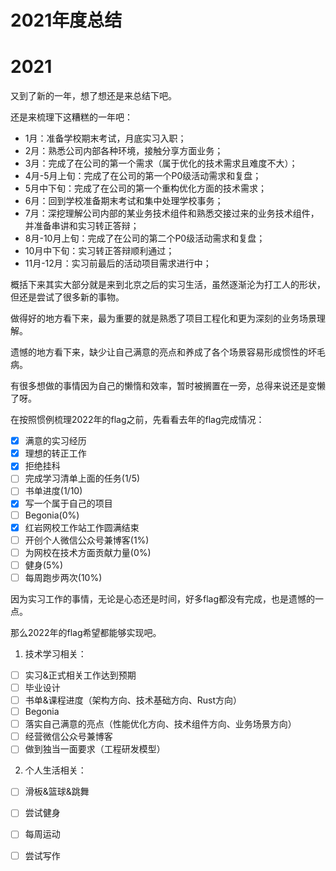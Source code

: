 # 2021年度总结



# 2021

又到了新的一年，想了想还是来总结下吧。

还是来梳理下这糟糕的一年吧：

- 1月：准备学校期末考试，月底实习入职；
- 2月：熟悉公司内部各种环境，接触分享方面业务；
- 3月：完成了在公司的第一个需求（属于优化的技术需求且难度不大）；
- 4月-5月上旬：完成了在公司的第一个P0级活动需求和复盘； 
- 5月中下旬：完成了在公司的第一个重构优化方面的技术需求； 
- 6月：回到学校准备期末考试和集中处理学校事务； 
- 7月：深挖理解公司内部的某业务技术组件和熟悉交接过来的业务技术组件，并准备串讲和实习转正答辩； 
- 8月-10月上旬：完成了在公司的第二个P0级活动需求和复盘； 
- 10月中下旬：实习转正答辩顺利通过； 
- 11月-12月：实习前最后的活动项目需求进行中；

概括下来其实大部分就是来到北京之后的实习生活，虽然逐渐沦为打工人的形状，但还是尝试了很多新的事物。

做得好的地方看下来，最为重要的就是熟悉了项目工程化和更为深刻的业务场景理解。

遗憾的地方看下来，缺少让自己满意的亮点和养成了各个场景容易形成惯性的坏毛病。

有很多想做的事情因为自己的懒惰和效率，暂时被搁置在一旁，总得来说还是变懒了呀。

在按照惯例梳理2022年的flag之前，先看看去年的flag完成情况：

- [x] 满意的实习经历
- [x] 理想的转正工作
- [x] 拒绝挂科
- [ ] 完成学习清单上面的任务(1/5)
- [ ] 书单进度(1/10)
- [x] 写一个属于自己的项目
- [ ] Begonia(0%)
- [x] 红岩网校工作站工作圆满结束
- [ ] 开创个人微信公众号兼博客(1%)
- [ ] 为网校在技术方面贡献力量(0%)
- [ ] 健身(5%)
- [ ] 每周跑步两次(10%)

因为实习工作的事情，无论是心态还是时间，好多flag都没有完成，也是遗憾的一点。

那么2022年的flag希望都能够实现吧。

1. 技术学习相关：

- [ ] 实习&正式相关工作达到预期
- [ ] 毕业设计
- [ ] 书单&课程进度（架构方向、技术基础方向、Rust方向）
- [ ] Begonia
- [ ] 落实自己满意的亮点（性能优化方向、技术组件方向、业务场景方向）
- [ ] 经营微信公众号兼博客
- [ ] 做到独当一面要求（工程研发模型）

2. 个人生活相关：

- [ ] 滑板&篮球&跳舞
- [ ] 尝试健身
- [ ] 每周运动
- [ ] 尝试写作

